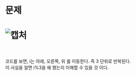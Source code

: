 문제
==
![캡처](https://user-images.githubusercontent.com/73854324/122641806-7c656a80-d142-11eb-841f-b1f9b7da36e9.PNG)
<br><br>
==
코드를 보면, i는 아래, 오른쪽, 위 를 이동한다. 즉 3 단위로 반복된다.   
이 사실을 알면 i%3을 왜 했는지 이해할 수 있을 것 이다.
